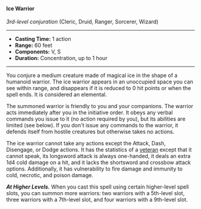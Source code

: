 #### Ice Warrior
*3rd-level conjuration* (Cleric, Druid, Ranger, Sorcerer, Wizard)
___
- **Casting Time:** 1 action
- **Range:** 60 feet
- **Components:** V, S
- **Duration:** Concentration, up to 1 hour
---
You conjure a medium creature made of magical ice in the shape of a humanoid warrior. The ice warrior appears in an unoccupied space you can see within range, and disappears if it is reduced to 0 hit points or when the spell ends. It is considered an elemental.

The summoned warrior is friendly to you and your companions. The warrior acts immediately after you in the initiative order. It obeys any verbal commands you issue to it (no action required by you), but its abilities are limited (see below). If you don't issue any commands to the warrior, it defends itself from hostile creatures but otherwise takes no actions.

The ice warrior cannot take any actions except the Attack, Dash, Disengage, or Dodge actions. It has the statistics of a [veteran](../../Creatures/Veteran.md) except that it cannot speak, its longsword attack is always one-handed, it deals an extra 1d4 cold damage on a hit, and it lacks the shortsword and crossbow attack options. Additionally, it has vulnerability to fire damage and immunity to cold, necrotic, and poison damage.

***At Higher Levels.*** When you cast this spell using certain higher-level spell slots, you can summon more warriors: two warriors with a 5th-level slot, three warriors with a 7th-level slot, and four warriors with a 9th-level slot.
